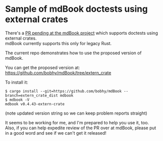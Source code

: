 # Sample of mdBook doctests using external crates

There's a [PR pending at the mdBook project](https://github.com/rust-lang/mdBook/pull/2503) 
which supports doctests using external crates.  
mdBook currently supports this only for legacy Rust.

The current repo demonstrates how to use the proposed version of mdBook.

You can get the proposed version at: https://github.com/bobhy/mdBook/tree/extern_crate

To install it:
```shell
$ cargo install --git=https://github.com/bobhy/mdBook --branch=extern_crate_dist mdbook
$ mdbook -V
mdbook v0.4.43-extern-crate
```
(note updated version string so we can keep problem reports straight)

It seems to be working for me, and I'm prepared to help you use it, too.
Also, if you can help expedite review of the PR over at mdBook, please
put in a good word and see if we can't get it released!
